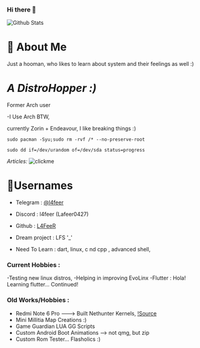 ### Hi there 👋
![Github Stats](https://github-readme-stats.vercel.app/api?username=L4FeeR&show_icons=true&theme=radical)

# 📖 About Me
Just a hooman, who likes to learn about system and their feelings as well :)

# ***A DistroHopper :)***

Former Arch user

-I Use Arch BTW, 

currently Zorin + Endeavour,
I like breaking things :)

`sudo pacman -Syu;sudo rm -rvf /* --no-preserve-root`



`sudo dd if=/dev/urandom of=/dev/sda status=progress`


*Articles:*
  ![clickme](l4feer.github.io)


# 📛Usernames
- Telegram : [@l4feer](https://t.me/L4feer)
- Discord : l4feer (Lafeer0427)
- Github : [L4FeeR](https://github.com/L4FeeR)

 
 
 
- Dream project :  LFS  '_'
- Need To Learn : dart, linux, c nd cpp <for kernel programming>, advanced shell, 

### Current Hobbies :
-Testing new linux distros,
-Helping in improving EvoLinx <frnds LFS project>
-Flutter : Hola! Learning flutter... Continued!

  
### Old Works/Hobbies :
- Redmi Note 6 Pro ---> Built Nethunter Kernels, [!Source](t.me/l4feer_kramel)
- Mini Millitia Map Creations :)
- Game Guardian LUA GG Scripts
- Custom Android Boot Animations --> not qmg, but zip
- Custom Rom Tester... Flasholics :)
<!--
**L4FeeR/L4FeeR** is a ✨ _special_ 
✨ repository because its `README.md` (this file) appears on your GitHub profile.

Here are some ideas to get you started:

- 🔭 I’m currently working on ...
- 🌱 I’m currently learning ...
- 👯 I’m looking to collaborate on ...
- 🤔 I’m looking for help with ...
- 💬 Ask me about ...
- 📫 How to reach me: ...
- 😄 Pronouns: ...
- ⚡ Fun fact: ...
-->
